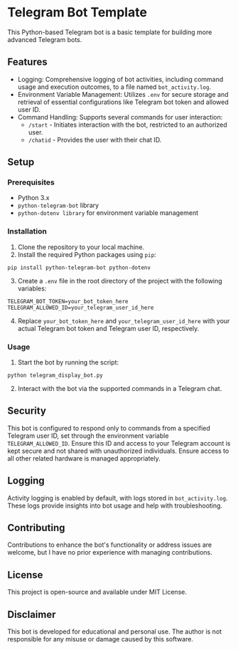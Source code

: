 # Telegram Bot Template

This Python-based Telegram bot is a basic template for building more advanced Telegram bots.

## Features

- Logging: Comprehensive logging of bot activities, including command usage and execution outcomes, to a file named `bot_activity.log`.
- Environment Variable Management: Utilizes `.env` for secure storage and retrieval of essential configurations like Telegram bot token and allowed user ID.
- Command Handling: Supports several commands for user interaction:
  - `/start` - Initiates interaction with the bot, restricted to an authorized user.
  - `/chatid` - Provides the user with their chat ID.

## Setup
### Prerequisites

- Python 3.x
- `python-telegram-bot` library
- `python-dotenv library` for environment variable management

### Installation

1. Clone the repository to your local machine.
2. Install the required Python packages using `pip`:

```
pip install python-telegram-bot python-dotenv
```

3. Create a `.env` file in the root directory of the project with the following variables:

```
TELEGRAM_BOT_TOKEN=your_bot_token_here
TELEGRAM_ALLOWED_ID=your_telegram_user_id_here
```

4. Replace `your_bot_token_here` and `your_telegram_user_id_here` with your actual Telegram bot token and Telegram user ID, respectively.

### Usage

1. Start the bot by running the script:

```
python telegram_display_bot.py
```

2. Interact with the bot via the supported commands in a Telegram chat.

## Security

This bot is configured to respond only to commands from a specified Telegram user ID, set through the environment variable `TELEGRAM_ALLOWED_ID`. Ensure this ID and access to your Telegram account is kept secure and not shared with unauthorized individuals. Ensure access to all other related hardware is managed appropriately.

## Logging

Activity logging is enabled by default, with logs stored in `bot_activity.log`. These logs provide insights into bot usage and help with troubleshooting.

## Contributing

Contributions to enhance the bot's functionality or address issues are welcome, but I have no prior experience with managing contributions.

## License

This project is open-source and available under MIT License.

## Disclaimer

This bot is developed for educational and personal use. The author is not responsible for any misuse or damage caused by this software.